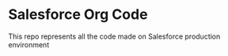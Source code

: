 # Salesforce Org Code 

This repo represents all the code made on Salesforce production environment 
